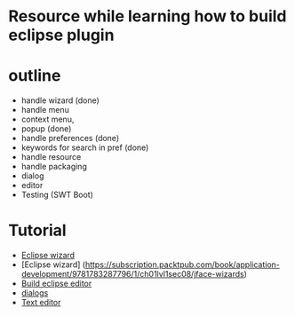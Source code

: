 # Resource while learning how to build eclipse plugin

# outline

- handle wizard (done)
- handle menu 
- context menu,
- popup (done)
- handle preferences (done)
- keywords for search in pref (done)
- handle resource
- handle packaging
- dialog
- editor
- Testing (SWT Boot)
  
  
# Tutorial

- [Eclipse wizard](https://www.vogella.com/tutorials/EclipseWizards/article.html)
- [Eclipse wizard] (https://subscription.packtpub.com/book/application-development/9781783287796/1/ch01lvl1sec08/jface-wizards)
- [Build eclipse editor](https://www.vogella.com/tutorials/EclipseEditors/article.html)
- [dialogs](https://www.vogella.com/tutorials/EclipseDialogs/article.html)
- [Text editor](https://www.vogella.com/tutorials/EclipseEditors/article.html)
